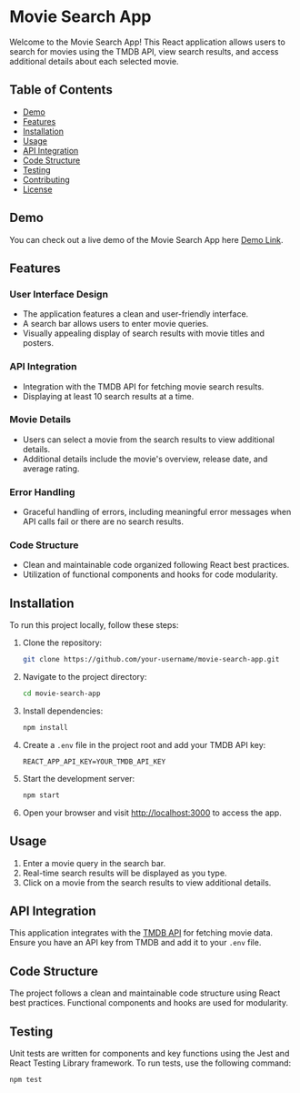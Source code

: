 # Movie Search App

Welcome to the Movie Search App! This React application allows users to search for movies using the TMDB API, view search results, and access additional details about each selected movie.

## Table of Contents

- [Demo](#demo)
- [Features](#features)
- [Installation](#installation)
- [Usage](#usage)
- [API Integration](#api-integration)
- [Code Structure](#code-structure)
- [Testing](#testing)
- [Contributing](#contributing)
- [License](#license)

## Demo

You can check out a live demo of the Movie Search App here [Demo Link](#).

## Features

### User Interface Design

- The application features a clean and user-friendly interface.
- A search bar allows users to enter movie queries.
- Visually appealing display of search results with movie titles and posters.

### API Integration

- Integration with the TMDB API for fetching movie search results.
- Displaying at least 10 search results at a time.

### Movie Details

- Users can select a movie from the search results to view additional details.
- Additional details include the movie's overview, release date, and average rating.

### Error Handling

- Graceful handling of errors, including meaningful error messages when API calls fail or there are no search results.

### Code Structure

- Clean and maintainable code organized following React best practices.
- Utilization of functional components and hooks for code modularity.
  
## Installation

To run this project locally, follow these steps:

1. Clone the repository:

   ```bash
   git clone https://github.com/your-username/movie-search-app.git
   ```

2. Navigate to the project directory:

   ```bash
   cd movie-search-app
   ```

3. Install dependencies:

   ```bash
   npm install
   ```

4. Create a `.env` file in the project root and add your TMDB API key:

   ```env
   REACT_APP_API_KEY=YOUR_TMDB_API_KEY
   ```

5. Start the development server:

   ```bash
   npm start
   ```

6. Open your browser and visit [http://localhost:3000](http://localhost:3000) to access the app.

## Usage

1. Enter a movie query in the search bar.
2. Real-time search results will be displayed as you type.
3. Click on a movie from the search results to view additional details.

## API Integration

This application integrates with the [TMDB API](https://developer.themoviedb.org/reference/intro/getting-started) for fetching movie data. Ensure you have an API key from TMDB and add it to your `.env` file.

## Code Structure

The project follows a clean and maintainable code structure using React best practices. Functional components and hooks are used for modularity.

## Testing

Unit tests are written for components and key functions using the Jest and React Testing Library framework. To run tests, use the following command:

```bash
npm test
```
